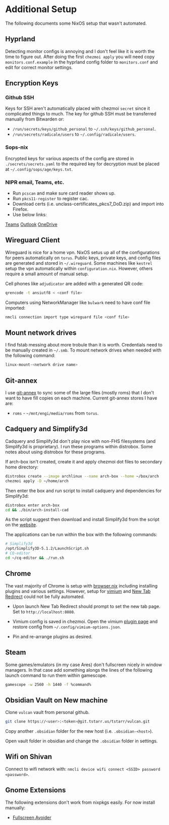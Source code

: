 # Additional Setup

The following documents some NixOS setup that wasn't automated.

## Hyprland

Detecting monitor configs is annoying and I don't feel like it is worth the time
to figure out. After doing the first `chezmoi apply` you will need copy `monitors.conf.example`
in the hyprland config folder to `monitors.conf` and edit for correct monitor 
settings.

## Encryption Keys

### Github SSH

Keys for SSH aren't automatically placed with chezmoi `secret` since it complicated
things to much. The key for github SSH must be transferred manually from Bitwarden
or:

- `/run/secrets/keys/github_personal` to `~/.ssh/keys/github_personal`.
- `/run/secrets/radicale/users` to `~/.config/radicale/users`.

### Sops-nix 

Encrypted keys for various aspects of the config are stored in `./secrets/secrets.yaml` 
to the required key for decryption must be placed at `~/.config/sops/age/keys.txt`.

### NIPR email, Teams, etc.

- Run `pcscan` and make sure card reader shows up.
- Run `pkcs11-register` to register cac.
- Download certs (i.e. unclass-certificates_pkcs7_DoD.zip) and import into Firefox.
- Use below links:

[Teams](https://dod.teams.microsoft.us)
[Outlook](https://webmail.apps.mil/owa)
[OneDrive](https://usaf-my.dps.mil)

## Wireguard Client

Wireguard is nice for a home vpn. NixOS setus up all of the configurations for 
peers automatically on `torus`. Public keys, private keys, and config files are
generated and stored in `~/.wireguard`. Some machines like `kestrel` setup the 
vpn automatically within `configuration.nix`. However, others require a small
amount of manual setup.

Cell phones like `adjudicator` are added with a generated QR code:

```bash
qrencode -t ansiutf8 < <conf file>
```

Computers using NetworkManager like `bulwark` need to have conf file imported:

```bash
nmcli connection import type wireguard file <conf file>
```

## Mount network drives

I find fstab messing about more trobule than it is worth. Credentials need to be 
manually created in `~/.smb`. To mount network drives when needed with the 
following command:

```bash
linux-mount-<network drive name>
```

## Git-annex

I use [git-annex](https://git-annex.branchable.com/walkthrough/) to sync some 
of the large files (mostly roms) that I don't want to have fill copies on each 
machine. Current git-annex stores I have are:

- `roms` - `~/mnt/engi/media/roms` from `torus`.

## Cadquery and Simplify3d

Cadquery and Simplify3d don't play nice with non-FHS filesystems (and Simplify3d
is proprietary). I run these programs within distrobox. Some notes about using
distrobox for these programs.

If arch-box isn't created, create it and apply chezmoi dot files to secondary
home directory:

```bash
distrobox create --image archlinux --name arch-box --home ~/box/arch
chezmoi apply -D ~/home/arch
```

Then enter the box and run script to install cadquery and dependencies for 
Simplify3d:

```bash
distrobox enter arch-box
cd && ./bin/arch-install-cad
```

As the script suggest then download and install Simplify3d from the script on the
[website](https://www.simplify3d.com/).

The applications can be run within the box with the following commands:

```bash
# Simplify3d
/opt/Simplify3D-5.1.2/LaunchScript.sh
# CQ-editor
cd ~/cq-editor && ./run.sh
```

## Chrome

The vast majority of Chrome is setup with [browser.nix](./modules/desktop/browser.nix)
including installing plugins and various settings. However, setup for [vimium](https://chromewebstore.google.com/detail/vimium/dbepggeogbaibhgnhhndojpepiihcmeb)
and [New Tab Redirect](https://chromewebstore.google.com/detail/new-tab-redirect/icpgjfneehieebagbmdbhnlpiopdcmna)
could not be fully automated.

- Upon launch New Tab Redirect should prompt to set the new tab page. 
Set to `http://localhost:8080`.

- Vimium config is saved in chezmoi. Open the vimium [plugin page](chrome-extension://dbepggeogbaibhgnhhndojpepiihcmeb/pages/options.html)
and restore config from `~/.config/vimium-options.json`.

- Pin and re-arrange plugins as desired.

## Steam

Some games/emulators (in my case Ares) don't fullscreen nicely in window managers.
In that case add something alongs the lines of the following 
launch command to run them within gamescope.

```bash
gamescope -w 2560 -h 1440 -f %command%
```

## Obsidian Vault on New machine

Clone `vulcan` vault from personal github.

```bash
git clone https://<user>:<token>@git.tstarr.us/tstarr/vulcan.git
```

Copy another `.obsidian` folder for the new host (i.e. `.obsidian-<host>`).

Open vault folder in obsidian and change the `.obsidian` folder in settings.


## Wifi on Shivan

Connect to wifi network with: `nmcli device wifi connect <SSID> password <password>`.

## Gnome Extensions

The following extensions don't work from nixpkgs easily. For now install manually:

- [Fullscreen Avoider](https://extensions.gnome.org/extension/4362/fullscreen-avoider/)
